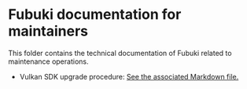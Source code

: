 # Fubuki documentation for maintainers

This folder contains the technical documentation of Fubuki related to maintenance operations.

- Vulkan SDK upgrade procedure: [See the associated Markdown file.](https://github.com/Erellu/fubuki/tree/master/doc/maintaining/Vulkan-SDK-Upgrade.md)
